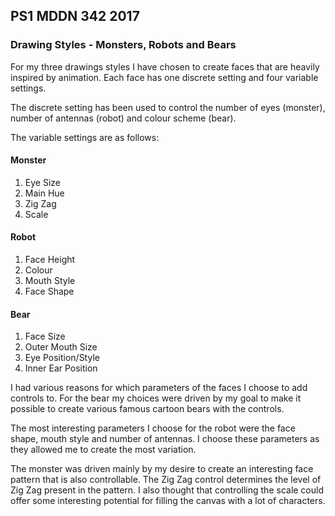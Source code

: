 ## PS1 MDDN 342 2017

### Drawing Styles - Monsters, Robots and Bears

For my three drawings styles I have chosen to create faces that are heavily inspired by animation. Each face has one discrete setting and four variable settings.  

The discrete setting has been used to control the number of eyes (monster), number of antennas (robot) and colour scheme (bear).

The variable settings are as follows:

#### Monster

1. Eye Size
2. Main Hue
3. Zig Zag
4. Scale

#### Robot

1. Face Height
2. Colour
3. Mouth Style
4. Face Shape

#### Bear

1. Face Size
2. Outer Mouth Size
3. Eye Position/Style
4. Inner Ear Position

I had various reasons for which parameters of the faces I choose to add controls to.  For the bear my choices were driven by my goal to make it possible to create various famous cartoon bears with the controls.  

The most interesting parameters I choose for the robot were the face shape, mouth style and number of antennas. I choose these parameters as they allowed me to create the most variation.

The monster was driven mainly by my desire to create an interesting face pattern that is also controllable.  The Zig Zag control determines the level of Zig Zag present in the pattern. I also thought that controlling the scale could offer some interesting potential for filling the canvas with a lot of characters. 